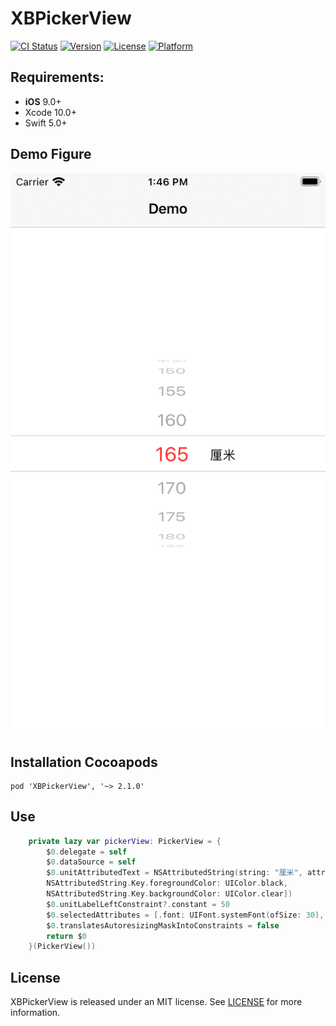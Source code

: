 # XBPickerView

[![CI Status](https://img.shields.io/travis/LiuSky/XBPickerView.svg?style=flat)](https://travis-ci.org/LiuSky/XBPickerView)
[![Version](https://img.shields.io/cocoapods/v/XBPickerView.svg?style=flat)](https://cocoapods.org/pods/XBPickerView)
[![License](https://img.shields.io/cocoapods/l/XBPickerView.svg?style=flat)](https://cocoapods.org/pods/XBPickerView)
[![Platform](https://img.shields.io/cocoapods/p/XBPickerView.svg?style=flat)](https://cocoapods.org/pods/XBPickerView)

## Requirements:
- **iOS** 9.0+
- Xcode 10.0+
- Swift 5.0+

## Demo Figure
<p align="center">
<img src="https://github.com/LiuSky/XBPickerView/blob/master/demo.png?raw=true" title="演示图">
</p>


## Installation Cocoapods
<pre><code class="ruby language-ruby">pod 'XBPickerView', '~> 2.1.0'</code></pre>

## Use

```swift
    private lazy var pickerView: PickerView = {
        $0.delegate = self
        $0.dataSource = self
        $0.unitAttributedText = NSAttributedString(string: "厘米", attributes: [NSAttributedString.Key.font : UIFont.systemFont(ofSize: 15),
        NSAttributedString.Key.foregroundColor: UIColor.black,
        NSAttributedString.Key.backgroundColor: UIColor.clear])
        $0.unitLabelLeftConstraint?.constant = 50
        $0.selectedAttributes = [.font: UIFont.systemFont(ofSize: 30), .foregroundColor: UIColor.red]
        $0.translatesAutoresizingMaskIntoConstraints = false
        return $0
    }(PickerView())
```


## License
XBPickerView is released under an MIT license. See [LICENSE](LICENSE) for more information.
